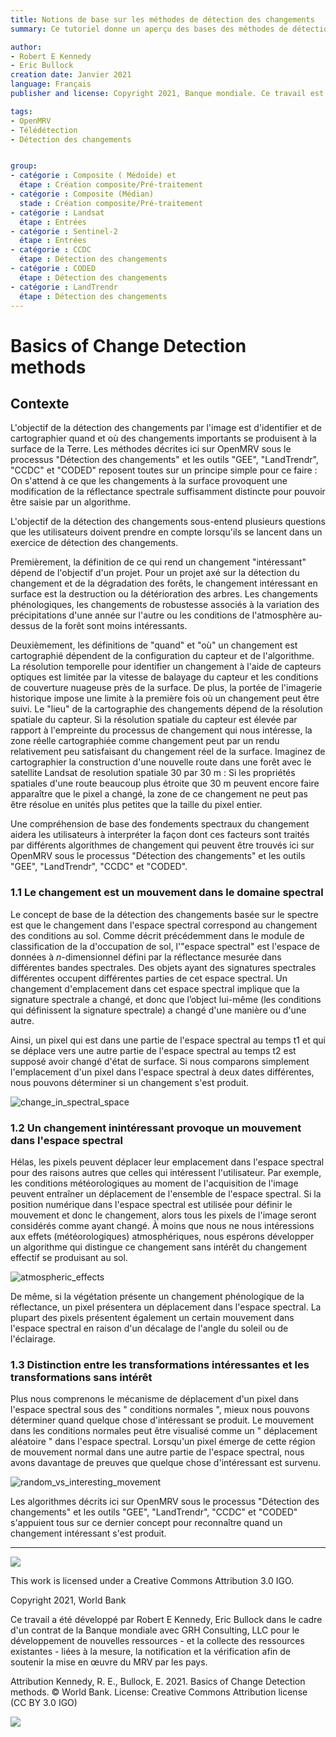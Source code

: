 ```yaml
---
title: Notions de base sur les méthodes de détection des changements
summary: Ce tutoriel donne un aperçu des bases des méthodes de détection des changements et présente trois algorithmes différents (LandTrendr, CCDC et CODED) pour le suivi des changements du paysage. Il y a des tutoriels approfondis ici sur OpenMRV sous le processus "Détection de changement" pour ces trois algorithmes si vous voulez en savoir plus ou si vous voulez,vous-même, essayer la détection de changement de l'occupation du sol.

author:
- Robert E Kennedy
- Eric Bullock
creation date: Janvier 2021
language: Français
publisher and license: Copyright 2021, Banque mondiale. Ce travail est sous licence Creative Commons Attribution 3.0 IGO

tags:
- OpenMRV
- Télédétection
- Détection des changements


group:
- catégorie : Composite ( Médoïde) et
  étape : Création composite/Pré-traitement
- catégorie : Composite (Médian)
  stade : Création composite/Pré-traitement
- catégorie : Landsat
  étape : Entrées
- catégorie : Sentinel-2 
  étape : Entrées
- catégorie : CCDC
  étape : Détection des changements
- catégorie : CODED
  étape : Détection des changements
- catégorie : LandTrendr
  étape : Détection des changements
---
```


# Basics of Change Detection methods

## Contexte

L'objectif de la détection des changements par l'image est d'identifier et de cartographier quand et où des changements importants se produisent à la surface de la Terre.  Les méthodes décrites ici sur OpenMRV sous le processus "Détection des changements" et les outils "GEE", "LandTrendr", "CCDC" et "CODED"  reposent toutes sur un principe simple pour ce faire :  On s'attend à ce que les changements à la surface provoquent une modification de la réflectance spectrale suffisamment distincte pour pouvoir être saisie par un algorithme.  

L'objectif de la détection des changements sous-entend plusieurs questions que les utilisateurs doivent prendre en compte lorsqu'ils se lancent dans un exercice de détection des changements.  

Premièrement, la définition de ce qui rend un changement "intéressant" dépend de l'objectif d'un projet.  Pour un projet axé sur la détection du changement et de la dégradation des forêts, le changement intéressant en surface est la destruction ou la détérioration des arbres.  Les changements phénologiques, les changements de robustesse associés à la variation des précipitations d'une année sur l'autre ou les conditions de l'atmosphère au-dessus de la forêt sont moins intéressants.

Deuxièmement, les définitions de "quand" et "où" un changement est cartographié dépendent de la configuration du capteur et de l'algorithme.  La résolution temporelle pour identifier un changement à l'aide de capteurs optiques est limitée par la vitesse de balayage du capteur et les conditions de couverture nuageuse près de la surface.  De plus, la portée de l'imagerie historique impose une limite à la première fois où un changement peut être suivi.  Le "lieu" de la cartographie des changements dépend de la résolution spatiale du capteur. Si la résolution spatiale du capteur est élevée par rapport à l'empreinte du processus de changement qui nous intéresse, la zone réelle cartographiée comme changement peut par un rendu relativement peu satisfaisant du changement réel de la surface. Imaginez de cartographier la construction d'une nouvelle route dans une forêt avec le satellite Landsat de resolution spatiale 30 par 30 m :  Si les propriétés spatiales d'une route beaucoup plus étroite que 30 m peuvent encore faire apparaître que le pixel a changé, la zone de ce changement ne peut pas être résolue en unités plus petites que la taille du pixel entier.  

Une compréhension de base des fondements spectraux du changement aidera les utilisateurs à interpréter la façon dont ces facteurs sont traités par différents algorithmes de changement qui peuvent être trouvés ici sur OpenMRV sous le processus "Détection des changements" et les outils "GEE", "LandTrendr", "CCDC" et "CODED".

### 1.1 **Le changement est un mouvement dans le domaine spectral**

Le concept de base de la détection des changements basée sur le spectre est que le changement dans l'espace spectral correspond au changement des conditions au sol.  Comme décrit précédemment dans le module de classification de la d'occupation de sol, l'"espace spectral" est l'espace de données  à *n*-dimensionnel défini par la réflectance mesurée dans différentes bandes spectrales.  Des objets ayant des signatures spectrales différentes occupent différentes parties de cet espace spectral.  Un changement d'emplacement dans cet espace spectral implique que la signature spectrale a changé, et donc que l’object lui-même (les conditions qui définissent la signature spectrale) a changé d'une manière ou d'une autre.  

Ainsi, un pixel qui est dans une partie de l'espace spectral au temps t1 et qui se déplace vers une autre partie de l'espace spectral au temps t2 est supposé avoir changé d'état de surface.  Si nous comparons simplement l'emplacement d'un pixel dans l'espace spectral à deux dates différentes, nous pouvons déterminer si un changement s'est produit. 

![change_in_spectral_space](./figures/intro/change_in_spectral_space.png)



### 1.2 **Un changement inintéressant provoque un mouvement dans l'espace spectral**

Hélas, les pixels peuvent déplacer leur emplacement dans l'espace spectral pour des raisons autres que celles qui intéressent l'utilisateur.  Par exemple, les conditions météorologiques au moment de l'acquisition de l'image peuvent entraîner un déplacement de l'ensemble de l'espace spectral. Si la position numérique dans l'espace spectral est utilisée pour définir le mouvement et donc le changement, alors tous les pixels de l'image seront considérés comme ayant changé.  À moins que nous ne nous intéressions aux effets  (météorologiques) atmosphériques, nous espérons développer un algorithme qui distingue ce changement sans intérêt  du changement effectif se produisant au sol.



![atmospheric_effects](./figures/intro/atmospheric_effects.png)



De même, si la végétation présente un changement phénologique de la réflectance, un pixel présentera un déplacement dans l'espace spectral.   La plupart des pixels présentent également un certain mouvement dans l'espace spectral en raison d'un décalage de l'angle du soleil ou de l'éclairage.

### 1.3 **Distinction entre les transformations intéressantes et les transformations sans intérêt**

Plus nous comprenons le mécanisme de déplacement d'un pixel dans l'espace spectral sous des " conditions normales ", mieux nous pouvons déterminer quand quelque chose d'intéressant se produit.  Le mouvement dans les conditions normales peut être visualisé comme un " déplacement aléatoire " dans l'espace spectral.  Lorsqu'un pixel émerge de cette région de mouvement normal dans une autre partie de l'espace spectral, nous avons davantage de preuves que quelque chose d'intéressant est survenu.

![random_vs_interesting_movement](./figures/intro/random_vs_interesting_movement.png)



Les algorithmes décrits ici sur OpenMRV sous le processus "Détection des changements" et les outils "GEE", "LandTrendr", "CCDC" et "CODED" s'appuient tous sur ce dernier concept pour reconnaître quand un changement intéressant s'est produit.

-----

![](figures/cc.png)  

This work is licensed under a Creative Commons Attribution 3.0 IGO.

Copyright 2021, World Bank

Ce travail a été développé par Robert E Kennedy, Eric Bullock dans le cadre d'un contrat de la Banque mondiale avec GRH Consulting, LLC pour le développement de nouvelles ressources - et la collecte des ressources existantes - liées à la mesure, la notification et la vérification afin de soutenir la mise en œuvre du MRV par les pays. 

Attribution
Kennedy, R. E., Bullock, E. 2021. Basics of Change Detection methods. © World Bank. License: Creative Commons Attribution license (CC BY 3.0 IGO)

![](figures/wb_fcfc_gfoi.png)

